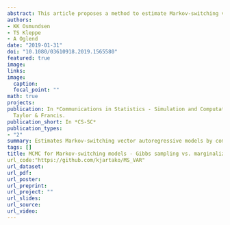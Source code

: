 ```yaml
---
abstract: This article proposes a method to estimate Markov-switching vector autoregressive models that combines (integrated over latent states) marginal likelihood and Hamiltonian Monte Carlo. The method is compared to commonly used implementations of Gibbs sampling. The proposed method is found to be numerically robust, flexible with respect to model specification and easy to implement using the Stan software package. The methodology is illustrated on a real data application exploring time-varying cointegration relationships in a data set consisting of crude oil and natural gas prices.
authors:
- KK Osmundsen
- TS Kleppe
- A Oglend
date: "2019-01-31"
doi: "10.1080/03610918.2019.1565580"
featured: true
image:
links:
image:
  caption: 
  focal_point: ""  
math: true
projects:
publication: In *Communications in Statistics - Simulation and Computation*,
  Taylor & Francis.
publication_short: In *CS-SC*
publication_types:
- "2"
summary: Estimates Markov-switching vector autoregressive models by combining marginal likelihood and Hamiltonian Monte Carlo.
tags: []
title: MCMC for Markov-switching models - Gibbs sampling vs. marginalized likelihood
url_code:"https://github.com/kjartako/MS_VAR"
url_dataset:
url_pdf:
url_poster:
url_preprint: 
url_project: ""
url_slides:
url_source:
url_video:
---
```

